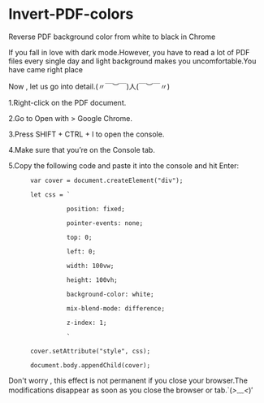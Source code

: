 # Invert-PDF-colors
Reverse PDF background color from white to black in Chrome

If you fall in love with dark mode.However, you have to read a lot of PDF files every single day and light background makes you uncomfortable.You have came right place

Now , let us go into detail.(〃￣︶￣)人(￣︶￣〃)

1.Right-click on the PDF document.

2.Go to Open with > Google Chrome.

3.Press SHIFT + CTRL + I to open the console.

4.Make sure that you’re on the Console tab.

5.Copy the following code and paste it into the console and hit Enter:


          var cover = document.createElement("div");

          let css = `

                    position: fixed;

                    pointer-events: none;

                    top: 0;

                    left: 0;

                    width: 100vw;

                    height: 100vh;

                    background-color: white;

                    mix-blend-mode: difference;

                    z-index: 1;

                    `

          cover.setAttribute("style", css);

          document.body.appendChild(cover);

Don't worry , this effect is not permanent if you close your browser.The modifications disappear as soon as you close the browser or tab.`(*>﹏<*)′

